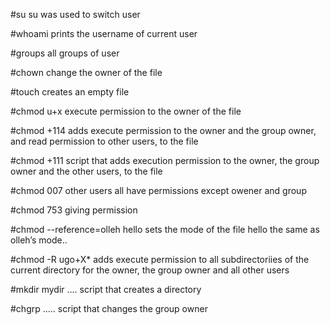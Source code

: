 #su
su was used to switch user

#whoami
prints the username of current user

#groups
all groups of user

#chown 
change the owner of the file

#touch
creates an empty file

#chmod u+x
execute permission to the owner of the file

#chmod +114
adds execute permission to the owner and the group owner, and read permission to other users, to the file

#chmod +111
script that adds execution permission to the owner, the group owner and the other users, to the file

#chmod 007 
other users all have permissions except owener and group

#chmod 753
giving permission

#chmod --reference=olleh hello
sets the mode of the file hello the same as olleh’s mode..

#chmod -R ugo+X*
adds execute permission to all subdirectoriies of the current directory for the owner, the group owner and all other users

#mkdir mydir ....
script that creates a directory

#chgrp .....
script that changes the group owner 
